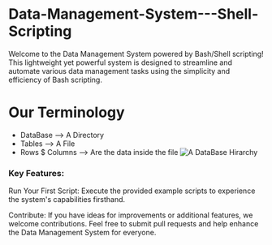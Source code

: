 # Data-Management-System---Shell-Scripting
Welcome to the Data Management System powered by Bash/Shell scripting! This lightweight yet powerful system is designed to streamline and automate various data management tasks using the simplicity and efficiency of Bash scripting.

# Our Terminology

* DataBase --> A Directory
* Tables --> A File
* Rows $ Columns --> Are the data inside the file
![A DataBase Hirarchy](https://database.guide/wp-content/uploads/2016/06/Relational-Database-Structure-Example-1.png)

### Key Features:



Run Your First Script:
Execute the provided example scripts to experience the system's capabilities firsthand.

Contribute:
If you have ideas for improvements or additional features, we welcome contributions. Feel free to submit pull requests and help enhance the Data Management System for everyone.
